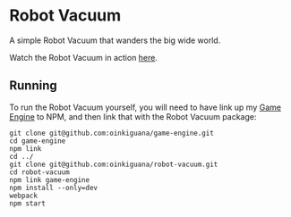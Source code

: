 [demo]: http://cameldridge.com/experiment/robot-vacuum/index.html
[Game Engine]: https://github.com/OinkIguana/game-engine

# Robot Vacuum

A simple Robot Vacuum that wanders the big wide world.

Watch the Robot Vacuum in action [here][demo].

## Running

To run the Robot Vacuum yourself, you will need to have link up my [Game Engine] to NPM,
and then link that with the Robot Vacuum package:

```
git clone git@github.com:oinkiguana/game-engine.git
cd game-engine
npm link
cd ../
git clone git@github.com:oinkiguana/robot-vacuum.git
cd robot-vacuum
npm link game-engine
npm install --only=dev
webpack
npm start
```
